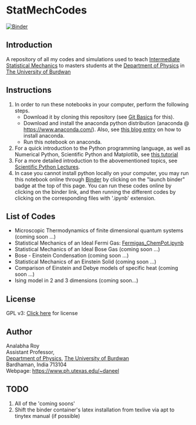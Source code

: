# StatMechCodes

[![Binder](https://mybinder.org/badge_logo.svg)](https://mybinder.org/v2/gh/hariseldon99/StatmechCodes/master)
## Introduction
A repository of all my codes and simulations used to teach [Intermediate Statistical Mechanics](https://bit.ly/mphys0401) to masters students at the 
[Department of Physics](https://sites.google.com/a/phys.buruniv.ac.in/physics/) in [The University of Burdwan](https://www.buruniv.ac.in/)

## Instructions

1. In order to run these notebooks in your computer, perform the following steps.
    * Download it by cloning this repository (see [Git Basics](https://git-scm.com/book/en/v2/Git-Basics-Getting-a-Git-Repository)  for this).
    * Download and install the anaconda python distribution (anaconda @ https://www.anaconda.com/). Also, see [this blog entry](https://fangohr.github.io/blog/installation-of-python-spyder-numpy-sympy-scipy-pytest-matplotlib-via-anaconda.html) on how to install anaconda.
    * Run this notebook on anaconda.
2. For a quick introduction to the Python programming language, as well as Numerical Python, Scientific Python and Matplotlib, see [this tutorial](https://cs231n.github.io/python-numpy-tutorial/)
3. For a more detailed introduction to the abovementioned topics, see [Scientific Python Lectures](https://github.com/jrjohansson/scientific-python-lectures).
4. In case you cannot install python locally on your computer, you may run this notebook online through [Binder](https://mybinder.org) by clicking on the "launch binder" badge at the top of this page. You can run these codes online by clicking on the binder link, and then running the different codes by clicking on the corresponding files with '.ipynb' extension.

## List of Codes

* Microscopic Thermodynamics of finite dimensional quantum systems (coming soon ...)
* Statistical Mechanics of an Ideal Fermi Gas: [Fermigas_ChemPot.ipynb](Fermigas_ChemPot.ipynb)
* Statistical Mechanics of an Ideal Bose Gas (coming soon ...)
* Bose - Einstein Condensation (coming soon ...)
* Statistical Mechanics of an Einstein Solid (coming soon ...)
* Comparison of Einstein and Debye models of specific heat (coming soon ...)
* Ising model in 2 and 3 dimensions (coming soon...)


## License

GPL v3: [Click here](LICENSE) for license

## Author

Analabha Roy  
Assistant Professor,  
[Department of Physics](https://sites.google.com/a/phys.buruniv.ac.in/physics/), [The University of Burdwan](https://www.buruniv.ac.in/)  
Bardhaman, India 713104  
Webpage: https://www.ph.utexas.edu/~daneel

## TODO

1. All of the 'coming soons'
2. Shift the binder container's latex installation from texlive via apt to tinytex manual (if possible)
